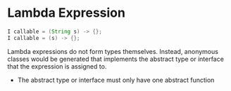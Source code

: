 # Lambda Expression

```java
I callable = (String s) -> {};
I callable = (s) -> {};
```

Lambda expressions do not form types themselves. Instead, anonymous classes
would be generated that implements the abstract type or interface that the
expression is assigned to.

- The abstract type or interface must only have one abstract function
